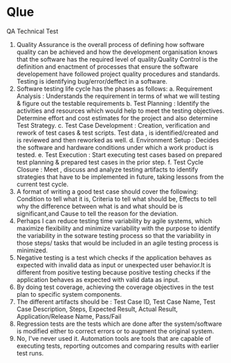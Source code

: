 # Qlue
QA Technical Test
1. Quality Assurance is the overall process of defining how software quality can be achieved and how the development organisation knows that the software has the required level of quality.Quality Control is the definition and enactment of processes that ensure the software developement have followed project quality procedures and standards. Testing is identifying bug/error/deffect in a software. 
2. Software testing life cycle has the phases as follows:
  a.  Requirement Analysis  : Understands the requirement in terms of what we will testing & figure out the testable requirements
  b.  Test Planning         : Identify the activities and resources which would help to meet the testing objectives. Determine effort and                               cost estimates for the project and also determine Test Strategy.
  c.  Test Case Development : Creation, verification and rework of test cases & test scripts. Test data , is identified/created and is                                   reviewed and then reworked as well.
  d.  Environment Setup     : Decides the software and hardware conditions under which a work product is tested.
  e.  Test Execution        : Start executing test cases based on prepared test planning & prepared test cases in the prior step.
  f.  Test Cycle Closure    : Meet , discuss and analyze testing artifacts to identify strategies that have to be implemented in future, taking lessons from the current test cycle.
3. A format of writing a good test case should cover the following: Condition to tell what it is, Criteria to tell what should be, Effects to tell why the difference between what is and what should be is significant,and Cause to tell the reason for the deviation.
4. Perhaps I can reduce testing time variability by agile systems, which maximize flexibility and minimize variability with the purpose to identify the variability in the sotware testing process so that the variability in those steps/ tasks that would be included in an agile testing process is minimized.
5. Negative testing is a test which checks if the application behaves as expected with invalid data as input or unexpected user behavior.It is different from positive testing because positive testing checks if the application behaves as expected with valid data as input.
6. By doing test coverage, achieving the coverage objectives in the test plan to specific system components.
7. The different artifacts should be : Test Case ID, Test Case Name, Test Case Description, Steps, Expected Result, Actual Result, Application/Release Name, Pass/Fail
8. Regression tests are the tests which are done after the system/software is modified either to correct errors or to augment the original system.
9. No, I've never used it. Automation tools are tools that are capable of executing tests, reporting outcomes and comparing results with earlier test runs.
